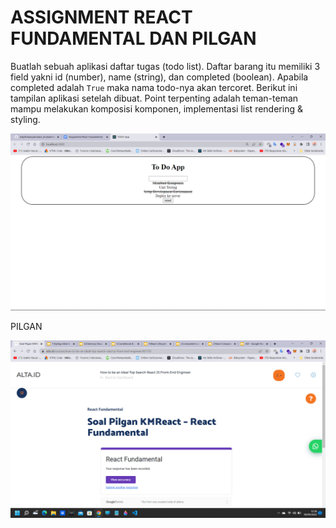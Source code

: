# ASSIGNMENT REACT FUNDAMENTAL DAN PILGAN

Buatlah sebuah aplikasi daftar tugas (todo list). Daftar barang itu memiliki 3 field yakni id (number), name (string), dan completed (boolean). Apabila completed adalah `True` maka nama todo-nya akan tercoret. Berikut ini tampilan aplikasi setelah dibuat. Point terpenting adalah teman-teman mampu melakukan komposisi komponen, implementasi list rendering & styling.

![image](../screenshoots/To%20Do%20App.png)

PILGAN

![image](../screenshoots/pilgan%20react%20fundamental.png)
